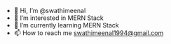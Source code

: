 - 👋 Hi, I’m @swathimeenal
- 👀 I’m interested in MERN Stack
- 🌱 I’m currently learning MERN Stack
- 📫 How to reach me swathimeenal1994@gmail.com

<!---
swathimeenal/swathimeenal is a ✨ special ✨ repository because its `README.md` (this file) appears on your GitHub profile.
You can click the Preview link to take a look at your changes.
--->

